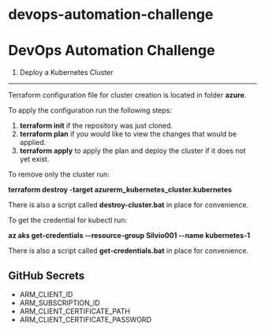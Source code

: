 # devops-automation-challenge
DevOps Automation Challenge
===========================

1. Deploy a Kubernetes Cluster
------------------------------

Terraform configuration file for cluster creation is located in folder **azure**.

To apply the configuration run the following steps:

1. **terraform init** if the repository was just cloned.
2. **terraform plan** if you would like to view the changes that would be applied.
3. **terraform apply** to apply the plan and deploy the cluster if it does not yet exist.

To remove only the cluster run:

**terraform destroy -target azurerm_kubernetes_cluster.kubernetes**

There is also a script called **destroy-cluster.bat** in place for convenience.

To get the credential for kubectl run:

**az aks get-credentials --resource-group Silvio001 --name kubernetes-1**

There is also a script called **get-credentials.bat** in place for convenience.

GitHub Secrets
--------------

* ARM_CLIENT_ID
* ARM_SUBSCRIPTION_ID
* ARM_CLIENT_CERTIFICATE_PATH
* ARM_CLIENT_CERTIFICATE_PASSWORD